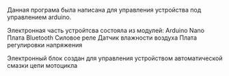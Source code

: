Данная програма была написана для управления устройства под управлением arduino.

Электронная часть устройтсва состояла из модулей:
Arduino Nano
Плата Bluetooth
Силовое реле
Датчик влажности воздуха
Плата регулировки напряжения

Электронный блок создан для управления устройством автоматической смазки цепи мотоцикла